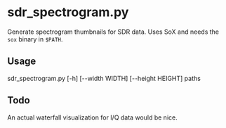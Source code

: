 # sdr_spectrogram.py

Generate spectrogram thumbnails for SDR data.
Uses SoX and needs the `sox` binary in `$PATH`.

## Usage

sdr_spectrogram.py [-h] [--width WIDTH] [--height HEIGHT] paths

## Todo

An actual waterfall visualization for I/Q data would be nice.

